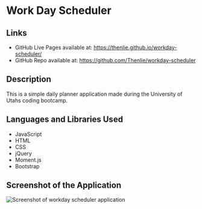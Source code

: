 # Work Day Scheduler

## Links

* GitHub Live Pages available at: https://thenlie.github.io/workday-scheduler/
* GitHub Repo available at: https://github.com/Thenlie/workday-scheduler

## Description
This is a simple daily planner application made during the University of Utahs coding bootcamp. 

## Languages and Libraries Used

* JavaScript
* HTML
* CSS
* jQuery
* Moment.js
* Bootstrap

## Screenshot of the Application

![Screenshot of workday scheduler application](https://github.com/Thenlie/workday-scheduler/blob/main/assets/images/screenshot.PNG)
